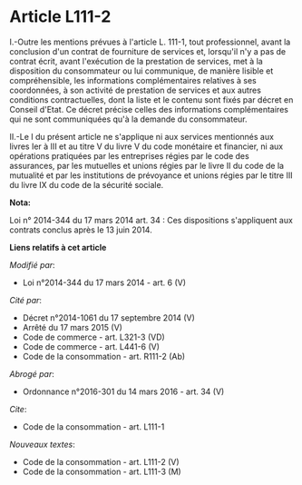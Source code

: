 # Article L111-2

I.-Outre les mentions prévues à l'article L. 111-1, tout professionnel, avant la conclusion d'un contrat de fourniture de
services et, lorsqu'il n'y a pas de contrat écrit, avant l'exécution de la prestation de services, met à la disposition du
consommateur ou lui communique, de manière lisible et compréhensible, les informations complémentaires relatives à ses
coordonnées, à son activité de prestation de services et aux autres conditions contractuelles, dont la liste et le contenu
sont fixés par décret en Conseil d'Etat. Ce décret précise celles des informations complémentaires qui ne sont communiquées
qu'à la demande du consommateur. 

II.-Le I du présent article ne s'applique ni aux services mentionnés aux livres Ier à III et au titre V du livre V du code
monétaire et financier, ni aux opérations pratiquées par les entreprises régies par le code des assurances, par les mutuelles
et unions régies par le livre II du code de la mutualité et par les institutions de prévoyance et unions régies par le titre
III du livre IX du code de la sécurité sociale.

**Nota:**

Loi n° 2014-344 du 17 mars 2014 art. 34 : Ces dispositions s'appliquent aux contrats conclus après le 13 juin 2014.

**Liens relatifs à cet article**

_Modifié par_:

  - Loi n°2014-344 du 17 mars 2014 - art. 6 (V)

_Cité par_:

  - Décret n°2014-1061 du 17 septembre 2014 (V)
  - Arrêté du 17 mars 2015 (V)
  - Code de commerce - art. L321-3 (VD)
  - Code de commerce - art. L441-6 (V)
  - Code de la consommation - art. R111-2 (Ab)

_Abrogé par_:

  - Ordonnance n°2016-301 du 14 mars 2016 - art. 34 (V)

_Cite_:

  - Code de la consommation - art. L111-1

_Nouveaux textes_:

  - Code de la consommation - art. L111-2 (V)
  - Code de la consommation - art. L111-3 (M)
